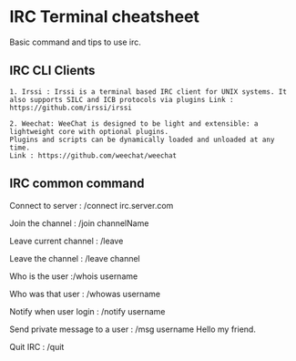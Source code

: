 # IRC Terminal cheatsheet
Basic command and tips to use irc.

## IRC CLI Clients 

    1. Irssi : Irssi is a terminal based IRC client for UNIX systems. It also supports SILC and ICB protocols via plugins Link :              https://github.com/irssi/irssi

    2. Weechat: WeeChat is designed to be light and extensible: a lightweight core with optional plugins. 
    Plugins and scripts can be dynamically loaded and unloaded at any time.
    Link : https://github.com/weechat/weechat

## IRC common command

Connect to server :  /connect irc.server.com

Join the channel :   /join channelName

Leave current channel : /leave

Leave the channel :  /leave channel

Who is the user :/whois username

Who was that user : /whowas username

Notify when user login : /notify username

Send private message to a user : /msg username Hello my friend. 

Quit IRC : /quit
